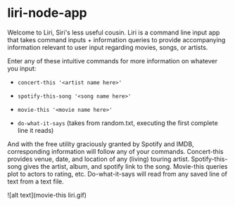 # liri-node-app

Welcome to Liri, Siri's less useful cousin. Liri is a command line input app that takes command inputs + information queries to provide accompanying information relevant to user input regarding movies, songs, or artists.

Enter any of these intuitive commands for more information on whatever you input:

 * `concert-this '<artist name here>'`

 * `spotify-this-song '<song name here>'`

 * `movie-this '<movie name here>'`

 * `do-what-it-says` (takes from random.txt, executing the first complete line it reads)

And with the free utility graciously granted by Spotify and IMDB, corresponding information will follow any of your commands.
Concert-this provides venue, date, and location of any (living) touring artist. Spotify-this-song gives the artist, album, and spotify link to the song. Movie-this queries plot to actors to rating, etc. Do-what-it-says will read from any saved line of text from a text file.

![alt text](movie-this liri.gif)

